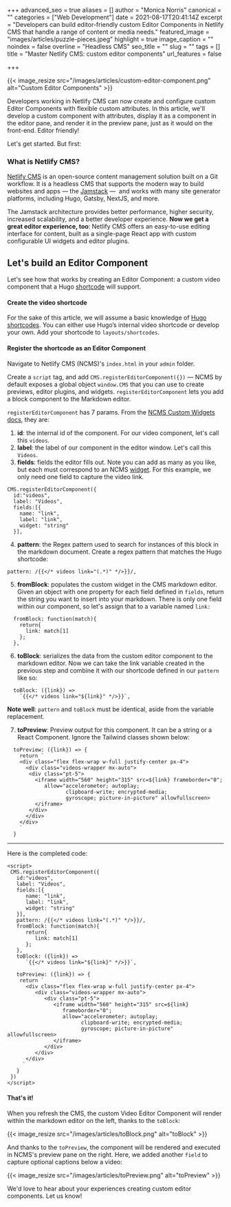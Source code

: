 +++
advanced_seo = true
aliases = []
author = "Monica Norris"
canonical = ""
categories = ["Web Development"]
date = 2021-08-17T20:41:14Z
excerpt = "Developers can build editor-friendly custom Editor Components in Netlify CMS that handle a range of content or media needs."
featured_image = "images/articles/puzzle-pieces.jpeg"
highlight = true
image_caption = ""
noindex = false
overline = "Headless CMS"
seo_title = ""
slug = ""
tags = []
title = "Master Netlify CMS: custom editor components"
url_features = false

+++

{{< image_resize  src="/images/articles/custom-editor-component.png" alt="Custom Editor Components" >}}

Developers working in Netlify CMS can now create and configure custom Editor Components with flexible custom attributes. In this article, we'll develop a custom component with attributes, display it as a component in the editor pane, and render it in the preview pane, just as it would on the front-end. Editor friendly!

Let's get started.  But first:

### What is Netlify CMS?

[Netlify CMS](https://www.netlifycms.org) is an open-source content management solution built on a Git workflow. It is a headless CMS that supports the modern way to build websites and apps — the [Jamstack](https://jamstack.org) —  and works with many site generator platforms, including Hugo, Gatsby, NextJS, and more.


The Jamstack architecture provides better performance, higher security, increased scalability, and a better developer experience. **Now we get a great editor experience, too**: Netlify CMS offers an easy-to-use editing interface for content, built as a single-page React app with custom configurable UI widgets and editor plugins.

## Let's build an Editor Component

Let's see how that works by creating an Editor Component: a custom video component that a Hugo [shortcode](https://gohugo.io/content-management/shortcodes/) will support.

#### Create the video shortcode

For the sake of this article, we will assume a basic knowledge of [Hugo shortcodes](https://gohugo.io/content-management/shortcodes/). You can either use Hugo’s internal video shortcode or develop your own. Add your shortcode to `layouts/shortcodes`.

#### Register the shortcode as an Editor Component

Navigate to Netlify CMS (NCMS)'s `index.html` in your `admin` folder.

Create a `script` tag, and add `CMS.registerEditorComponent({})` — NCMS by default exposes a global object `window.CMS` that you can use to create  previews, editor plugins, and widgets. `registerEditorComponent` lets you add a block component to the Markdown editor.

`registerEditorComponent` has 7 params. From the [NCMS Custom Widgets docs](https://www.netlifycms.org/docs/custom-widgets/), they are:

1. **id**: the internal id of the component. For our video component, let's call this `videos`.
2. **label**: the label of our component in the editor window.  Let's call this `Videos`.
3. **fields**: fields the editor fills out. Note you can add as many as you like, but each must correspond to an NCMS [widget](https://www.netlifycms.org/docs/widgets/). For this example, we only need one field to capture the video link.
```
CMS.registerEditorComponent({
  id:"videos",
  label: "Videos",
  fields:[{
    name: "link",
    label: "link",
    widget: "string"
  }],
```
4. **pattern**: the Regex pattern used to search for instances of this block in the markdown document. Create a regex pattern that matches the Hugo shortcode:
```
pattern: /{{</* videos link="(.*)" */>}}/,
```
5. **fromBlock**: populates the custom widget in the CMS markdown editor. Given an object with one property for each field defined in `fields`, return the string you want to insert into your markdown. There is only one field within our component, so let's assign that to a variable named `link:`
```
  fromBlock: function(match){
    return{
      link: match[1]
    };
  },
```
6. **toBlock**: serializes the data from the custom editor component to the markdown editor. Now we can take the link variable created in the previous step and combine it with our shortcode defined in our `pattern` like so:
```
  toBlock: ({link}) =>
    `{{</* videos link="${link}" */>}}`,
```

   **Note well**: `pattern` and `toBlock` must be identical, aside from the variable replacement.

7. **toPreview**: Preview output for this component. It can be a string or a React Component. Ignore the Tailwind classes shown below:
```
  toPreview: ({link}) => {
    return `
    <div class="flex flex-wrap w-full justify-center px-4">
      <div class="videos-wrapper mx-auto">
       <div class="pt-5">
         <iframe width="560" height="315" src=${link} frameborder="0";
            allow="accelerometer; autoplay;
                   clipboard-write; encrypted-media;
                   gyroscope; picture-in-picture" allowfullscreen>
         </iframe>
       </div>
      </div>
    </div>
    `
  }
```
***

Here is the completed code:

```
<script>
 CMS.registerEditorComponent({
   id:"videos",
   label: "Videos",
   fields:[{
      name: "link",
      label: "link",
      widget: "string"
   }],
   pattern: /{{</* videos link="(.*)" */>}}/,
   fromBlock: function(match){
      return{
         link: match[1]
      };
   },
   toBlock: ({link}) =>
      `{{</* videos link="${link}" */>}}`,

   toPreview: ({link}) => {
    return `
      <div class="flex flex-wrap w-full justify-center px-4">
         <div class="videos-wrapper mx-auto">
            <div class="pt-5">
               <iframe width="560" height="315" src=${link}
                  frameborder="0";
                  allow="accelerometer; autoplay;
                        clipboard-write; encrypted-media;
                        gyroscope; picture-in-picture" allowfullscreen>
               </iframe>
            </div>
         </div>
      </div>
     `
   }
 })
</script>
```

#### That's it!

When you refresh the CMS, the custom Video Editor Component will render within the markdown editor on the left, thanks to the `toBlock`:

{{< image_resize  src="/images/articles/toBlock.png" alt="toBlock" >}}

And thanks to the `toPreview`, the component will be rendered and executed in NCMS's preview pane on the right. Here, we added another `field` to capture optional captions below a video:

{{< image_resize  src="/images/articles/toPreview.png" alt="toPreview" >}}

We'd love to hear about your experiences creating custom editor components. Let us know!
